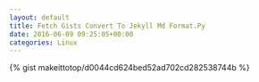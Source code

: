 ```yaml
---
layout: default                                                                                                              
title: Fetch Gists Convert To Jekyll Md Format.Py                                                                                                                       
date: 2016-06-09 09:25:05+00:00                                                                                                                        
categories: Linux                                                                                                                
---                                                                                                                              
```


{% gist makeittotop/d0044cd624bed52ad702cd282538744b %}                                                                                                           


